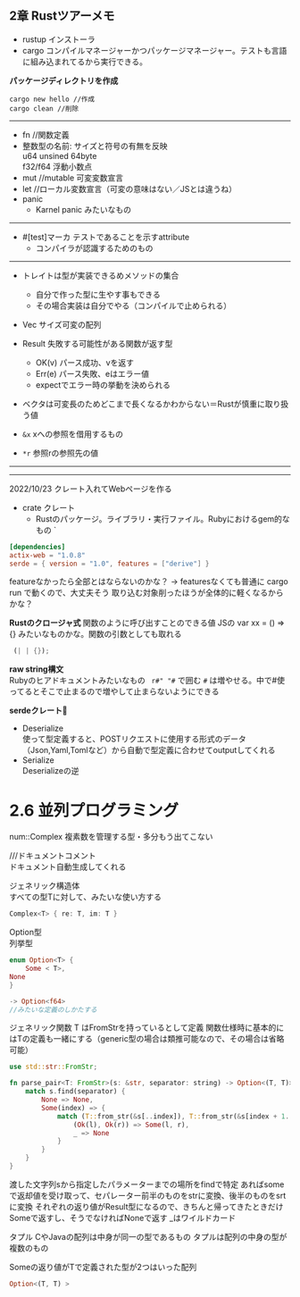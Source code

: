 2章 Rustツアーメモ
---

- rustup インストーラ
- cargo コンパイルマネージャーかつパッケージマネージャー。テストも言語に組み込まれてるから実行できる。

**パッケージディレクトリを作成**

```
cargo new hello //作成
cargo clean //削除
```

---

- fn //関数定義
- 整数型の名前: サイズと符号の有無を反映  
  u64 unsined 64byte  
  f32/f64 浮動小数点
- mut //mutable 可変変数宣言
- let //ローカル変数宣言（可変の意味はない／JSとは違うね）
- panic
    - Karnel panic みたいなもの

---

- #[test]マーカ テストであることを示すattribute
    - コンパイラが認識するためのもの

---

- トレイトは型が実装できるめメソッドの集合
    - 自分で作った型に生やす事もできる
    - その場合実装は自分でやる（コンパイルで止められる）
- Vec サイズ可変の配列

- Result 失敗する可能性がある関数が返す型
    - OK(v) パース成功、vを返す
    - Err(e) パース失敗、eはエラー値
    - expectでエラー時の挙動を決められる

- ベクタは可変長のためどこまで長くなるかわからない＝Rustが慎重に取り扱う値
- `&x` xへの参照を借用するもの
- `*r` 参照rの参照先の値

---
---
2022/10/23
クレート入れてWebページを作る

- crate クレート
    - Rustのパッケージ。ライブラリ・実行ファイル。Rubyにおけるgem的なもの
      `

```toml
[dependencies]
actix-web = "1.0.8"
serde = { version = "1.0", features = ["derive"] }
```

featureなかったら全部とはならないのかな？
→ featuresなくても普通に cargo run で動くので、大丈夫そう
取り込む対象削ったほうが全体的に軽くなるからかな？

**Rustのクロージャ式**
関数のように呼び出すことのできる値
JSの var xx = () => {} みたいなものかな。関数の引数としても取れる

```rust
 (| | {});
```

**raw string構文**  
Rubyのヒアドキュメントみたいなもの
``` r#" "#``` で囲む
`#` は増やせる。中で#使ってるとそこで止まるので増やして止まらないようにできる

**serdeクレート👀**

- Deserialize  
  使って型定義すると、POSTリクエストに使用する形式のデータ（Json,Yaml,Tomlなど）から自動で型定義に合わせてoutputしてくれる
- Serialize  
  Deserializeの逆

# 2.6 並列プログラミング

num::Complex 複素数を管理する型・多分もう出てこない

///ドキュメントコメント  
ドキュメント自動生成してくれる

ジェネリック構造体  
すべての型Tに対して、みたいな使い方する

```rust
Complex<T> { re: T, im: T }
```

Option型  
列挙型

```rust
enum Option<T> {
    Some < T>,
None
}

-> Option<f64>
//みたいな定義のしかたする
```

ジェネリック関数
T はFromStrを持っているとして定義
関数仕様時に基本的にはTの定義も一緒にする（generic型の場合は類推可能なので、その場合は省略可能）

```rust
use std::str::FromStr;

fn parse_pair<T: FromStr>(s: &str, separator: string) -> Option<(T, T)> {
    match s.find(separator) {
        None => None,
        Some(index) => {
            match (T::from_str(&s[..index]), T::from_str(&s[index + 1..])) {
                (Ok(l), Ok(r)) => Some(l, r),
                _ => None
            }
        }
    }
}
```

渡した文字列sから指定したパラメーターまでの場所をfindで特定
あればsomeで返却値を受け取って、セパレーター前半のものをstrに変換、後半のものをsrtに変換
それぞれの返り値がResult型になるので、きちんと帰ってきたときだけSomeで返すし、そうでなければNoneで返す
_はワイルドカード

タプル
CやJavaの配列は中身が同一の型であるもの
タプルは配列の中身の型が複数のもの

Someの返り値がTで定義された型が2つはいった配列

```rust
Option<(T, T) >
```
